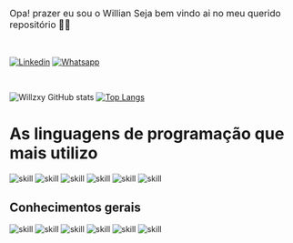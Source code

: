 <p class='animacao-radiante' style='font-size: 1.15em'>Opa! prazer eu sou o Willian Seja bem vindo ai no meu querido repositório 👋🏻</p>

<br>

[![Linkedin](https://img.shields.io/badge/LinkedIn-0077B5?style=for-the-badge&logo=linkedin&logoColor=white)](https://www.linkedin.com/in/willian-carlos-bergamasco/)
[![Whatsapp](https://img.shields.io/badge/WhatsApp-25D366?style=for-the-badge&logo=whatsapp&logoColor=white)](https://wa.me/<5545999043318>)

<br>

![Willzxy GitHub stats](https://github-readme-stats.vercel.app/api?username=Willzxy&show_icons=true&theme=dark)
[![Top Langs](https://github-readme-stats.vercel.app/api/top-langs/?username=Willzxy&layout=compact)](https://github.com/Willzxy/github-readme-stats)


<h1>As linguagens de programação que mais utilizo</h1>

![skill](https://img.shields.io/badge/HTML5-E34F26?style=for-the-badge&logo=html5&logoColor=white)
![skill](https://img.shields.io/badge/CSS3-1572B6?style=for-the-badge&logo=css3&logoColor=white)
![skill](https://img.shields.io/badge/JavaScript-F7DF1E?style=for-the-badge&logo=javascript&logoColor=black)
![skill](https://img.shields.io/badge/PHP-777BB4?style=for-the-badge&logo=php&logoColor=white)
![skill](https://img.shields.io/badge/Java-ED8B00?style=for-the-badge&logo=openjdk&logoColor=white)
![skill](https://img.shields.io/badge/MySQL-00000F?style=for-the-badge&logo=mysql&logoColor=white)


<h2>Conhecimentos gerais</h2>

![skill](https://img.shields.io/badge/C-00599C?style=for-the-badge&logo=c&logoColor=white)
![skill](https://img.shields.io/badge/C%23-239120?style=for-the-badge&logo=c-sharp&logoColor=white)
![skill](https://img.shields.io/badge/.NET-5C2D91?style=for-the-badge&logo=.net&logoColor=white)
![skill](https://img.shields.io/badge/Lua-2C2D72?style=for-the-badge&logo=lua&logoColor=white)
![skill](https://img.shields.io/badge/Python-14354C?style=for-the-badge&logo=python&logoColor=white)
![skill](https://img.shields.io/badge/jQuery-0769AD?style=for-the-badge&logo=jquery&logoColor=white)
